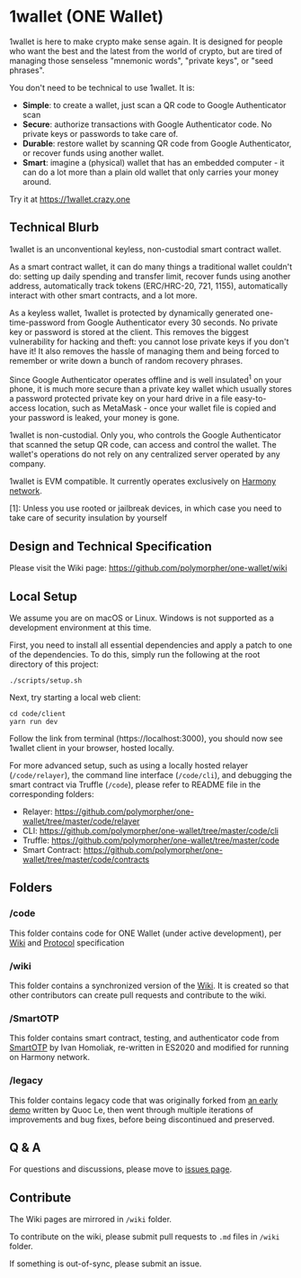 # 1wallet (ONE Wallet)

1wallet is here to make crypto make sense again. It is designed for people who want the best and the latest from the world of crypto, but are tired of managing those senseless "mnemonic words", "private keys", or "seed phrases". 

You don't need to be technical to use 1wallet. It is:

- **Simple**: to create a wallet, just scan a QR code to Google Authenticator scan
- **Secure**: authorize transactions with Google Authenticator code. No private keys or passwords to take care of.
- **Durable**: restore wallet by scanning QR code from Google Authenticator, or recover funds using another wallet.
- **Smart**: imagine a (physical) wallet that has an embedded computer - it can do a lot more than a plain old wallet that only carries your money around.   

Try it at https://1wallet.crazy.one

## Technical Blurb

1wallet is an unconventional keyless, non-custodial smart contract wallet. 

As a smart contract wallet, it can do many things a traditional wallet couldn't do: setting up daily spending and transfer limit, recover funds using another address, automatically track tokens (ERC/HRC-20, 721, 1155), automatically interact with other smart contracts, and a lot more. 

As a keyless wallet, 1wallet is protected by dynamically generated one-time-password from Google Authenticator every 30 seconds. No private key or password is stored at the client. This removes the biggest vulnerability for hacking and theft: you cannot lose private keys if you don't have it! It also removes the hassle of managing them and being forced to remember or write down a bunch of random recovery phrases.

Since Google Authenticator operates offline and is well insulated<sup>1</sup> on your phone, it is much more secure than a private key wallet which usually stores a password protected private key on your hard drive in a file easy-to-access location, such as MetaMask - once your wallet file is copied and your password is leaked, your money is gone.

1wallet is non-custodial. Only you, who controls the Google Authenticator that scanned the setup QR code, can access and control the wallet. The wallet's operations do not rely on any centralized server operated by any company.

1wallet is EVM compatible. It currently operates exclusively on [Harmony network](https://harmony.one).

[1]: Unless you use rooted or jailbreak devices, in which case you need to take care of security insulation by yourself

## Design and Technical Specification

Please visit the Wiki page: https://github.com/polymorpher/one-wallet/wiki

## Local Setup

We assume you are on macOS or Linux. Windows is not supported as a development environment at this time. 

First, you need to install all essential dependencies and apply a patch to one of the dependencies. To do this, simply run the following at the root directory of this project:

```
./scripts/setup.sh
```

Next, try starting a local web client:

```
cd code/client
yarn run dev
```

Follow the link from terminal (https://localhost:3000), you should now see 1wallet client in your browser, hosted locally.  

For more advanced setup, such as using a locally hosted relayer (`/code/relayer`), the command line interface (`/code/cli`), and debugging the smart contract via Truffle (`/code`), please refer to README file in the corresponding folders:

- Relayer: https://github.com/polymorpher/one-wallet/tree/master/code/relayer
- CLI: https://github.com/polymorpher/one-wallet/tree/master/code/cli
- Truffle: https://github.com/polymorpher/one-wallet/tree/master/code
- Smart Contract: https://github.com/polymorpher/one-wallet/tree/master/code/contracts

## Folders

### /code

This folder contains code for ONE Wallet (under active development), per [Wiki](https://github.com/polymorpher/one-wallet/wiki) and [Protocol](https://github.com/polymorpher/one-wallet/blob/master/wiki/protocol.pdf) specification

### /wiki

This folder contains a synchronized version of the [Wiki](https://github.com/polymorpher/one-wallet/wiki). It is created so that other contributors can create pull requests and contribute to the wiki.

### /SmartOTP

This folder contains smart contract, testing, and authenticator code from [SmartOTP](https://github.com/ivan-homoliak-sutd/SmartOTPs) by Ivan Homoliak, re-written in ES2020 and modified for running on Harmony network.

### /legacy

This folder contains legacy code that was originally forked from [an early demo](https://github.com/hashmesan/harmony-totp) written by Quoc Le, then went through multiple iterations of improvements and bug fixes, before being discontinued and preserved.

## Q & A

For questions and discussions, please move to [issues page](https://github.com/polymorpher/one-wallet/issues).

## Contribute

The Wiki pages are mirrored in `/wiki` folder.

To contribute on the wiki, please submit pull requests to `.md` files in `/wiki` folder.

If something is out-of-sync, please submit an issue.

